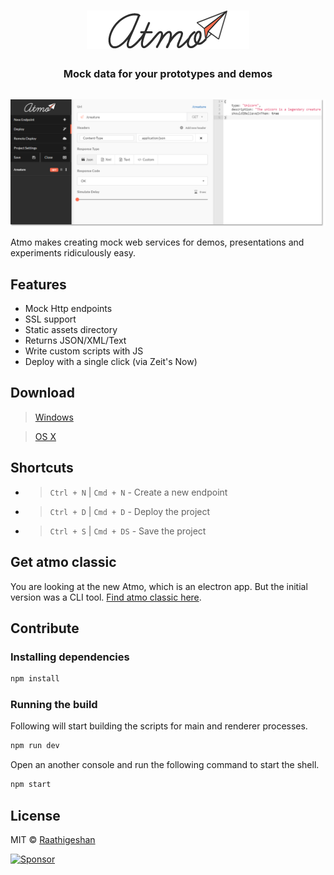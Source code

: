 <h1 align="center">
  <img src="./docs/atmo-logo.png" alt="Atmo" >
  <h3 align="center">Mock data for your prototypes and demos</h3>
  <img src="./docs/atmo-screen.png" alt="Atmo" style="margin-top: 15px">

</h1>

Atmo makes creating mock web services for demos, presentations and experiments ridiculously easy.

## Features
- Mock Http endpoints
- SSL support
- Static assets directory
- Returns JSON/XML/Text
- Write custom scripts with JS
- Deploy with a single click (via Zeit's Now)

## Download

> [Windows](https://github.com/Raathigesh/atmo/releases/download/1.0.0/Atmo-win32-x64.zip)

> [OS X](https://github.com/Raathigesh/atmo/releases/download/1.0.0/Atmo-darwin-x64.zip)

## Shortcuts
- > `Ctrl + N` | `Cmd + N` - Create a new endpoint
- > `Ctrl + D` | `Cmd + D` - Deploy the project
- > `Ctrl + S` | `Cmd + DS` - Save the project


## Get atmo classic
You are looking at the new Atmo, which is an electron app. But the initial version was a CLI tool. [Find atmo classic here](https://github.com/Raathigesh/atmo/tree/classic).

## Contribute
### Installing dependencies
```sh
npm install
```

### Running the build
Following will start building the scripts for main and renderer processes.

```sh
npm run dev
```

Open an another console and run the following command to start the shell.

```sh
npm start
```

## License
MIT © [Raathigeshan](https://twitter.com/Raathigeshan)

<a target='_blank' rel='nofollow' href='https://app.codesponsor.io/link/2VtFmV65B5vo13VnsCfGqKU8/Raathigesh/atmo'>
  <img alt='Sponsor' width='888' height='68' src='https://app.codesponsor.io/embed/2VtFmV65B5vo13VnsCfGqKU8/Raathigesh/atmo.svg' />
</a>
